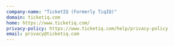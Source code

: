 ```yaml
---
company-name: "TicketIQ (Formerly TiqIQ)"
domain: ticketiq.com
home: https://www.ticketiq.com/
privacy-policy: https://www.ticketiq.com/help/privacy-policy
email: privacy@ticketiq.com
---
```




